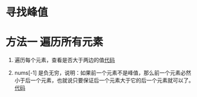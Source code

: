 # 寻找峰值

# 方法一 遍历所有元素

1. 遍历每个元素，查看是否大于两边的值[代码](./find_peek_element_v1.c)

2. nums[-1] 是负无穷，说明：如果前一个元素不是峰值，那么前一个元素必然小于后一个元素，也就说只要保证后一个元素大于它的后一个元素就可以了。[代码](./find_peek_element_v2.c)

